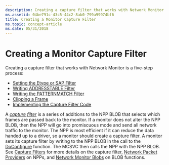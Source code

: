 ```yaml
---
description: Creating a capture filter that works with Network Monitor is a five-step process.
ms.assetid: 04be791c-43c5-44c2-8ab0-799a99974bf6
title: Creating a Monitor Capture Filter
ms.topic: concept-article
ms.date: 05/31/2018
---
```


# Creating a Monitor Capture Filter

Creating a capture filter that works with Network Monitor is a five-step process:

-   [Setting the Etype or SAP Filter](writing-etypesap-filter-portion.md)
-   [Writing ADDRESSTABLE Filter](writing-addresstable-filter-portion.md)
-   [Writing the PATTERNMATCH Filter](writing-the-patternmatch-filter.md)
-   [Clipping a Frame](clipping-a-frame.md)
-   [Implementing the Capture Filter Code](implementing-the-capture-filter-code.md)

A [*capture filter*](c.md) is a series of additions to the NPP BLOB that selects which frames are passed back to the monitor. If a monitor does not alter the NPP BLOB, then the NPP will go into promiscuous mode and send all network traffic to the monitor. The NPP is most efficient if it can reduce the data handed up to a driver, so a monitor should create a capture filter. A monitor sets its capture filter by writing to the NPP BLOB in the call to the [DoConfigure](imonitor-doconfigure.md) function. The MCSVC then calls the NPP with the NPP BLOB. See [Capture Filters](capture-filters.md) for more details on the capture filter, [Network Packet Providers](network-packet-providers.md) on NPPs, and [Network Monitor Blobs](network-monitor-blobs.md) on BLOB functions.

 

 



